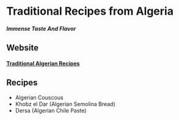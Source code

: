 # Traditional Recipes from Algeria
#### _Immense Taste And Flavor_
## Website
#### [Traditional Algerian Recipes](https://adembendjama.github.io/odin-recipes/)
## Recipes 
- Algerian Couscous
- Khobz el Dar (Algerian Semolina Bread)
- Dersa (Algerian Chile Paste)